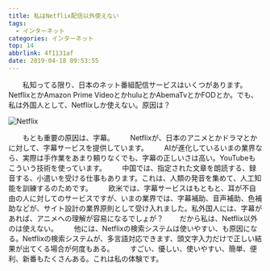 ```yaml
---
title: 私はNetflix配信以外使えない
tags:
  - インターネット
categories: インターネット
top: 14
abbrlink: 4f1131af
date: 2019-04-18 09:53:55
---
```

&emsp;&emsp;私知ってる限り、日本のネット番組配信サービスはいくつがあります。NetflixとかAmazon Prime VideoとかhuluとかAbemaTvとかFODとか。でも、私は外国人として、Netflixしか使えない。原因は？

 ![Netflix](https://picsource-1259072117.cos.ap-tokyo.myqcloud.com/picsource/Netflix.jpg)
<!--more-->
&emsp;&emsp;もとも重要の原因は、字幕。
&emsp;&emsp;Netflixが、日本のアニメとかドラマとかに対して、字幕サービスを提供しています。
&emsp;&emsp;AIが進化しているいまの業界なら、実際は手作業をあまり頼りなくでも、字幕の正しいさは高い。YouTubeもこういう技術を使っています。
&emsp;&emsp;中国では、指定された文章を朗読する、録音する、小遣いを受ける仕事もあります。これは、人類の発音を集めて、人工知能を訓練するのためです。
&emsp;&emsp;欧米では、字幕サービスはもともと、耳が不自由の人に対してのサービスですが、いまの業界では、字幕補助、音声補助、色補助などが、サイト設計の業界原則として受け入れました。私外国人には、字幕があれば、アニメへの理解が容易になるでしょが？
&emsp;&emsp;だから私は、Netflix以外のは使えない。
&emsp;&emsp;他には、Netflixの検索システムは使いやすい、も原因になる。Netflixの検索システムが、多言語対応できます、頭文字入力だけで正しい結果が出てくる場合が何度もある。
&emsp;&emsp;すごい、優しい、使いやすい、簡単、便利、新番もたくさんある。これは私の体験です。
